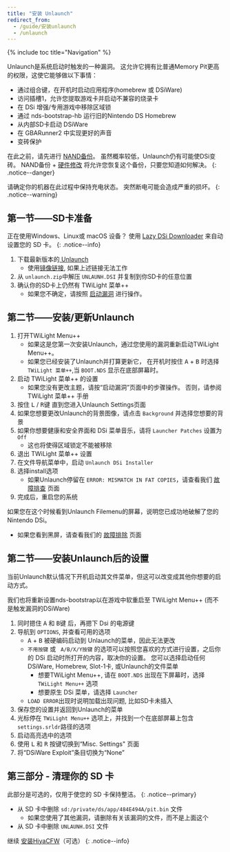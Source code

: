 ```yaml
---
title: "安装 Unlaunch"
redirect_from:
  - /guide/安装unlaunch
  - /unlaunch
---
```


{% include toc title="Navigation" %}

Unlaunch是系统启动时触发的一种漏洞。 这允许它拥有比普通Memory Pit更高的权限，这使它能够做以下事情：

- 通过组合键，在开机时启动应用程序(homebrew 或 DSiWare)
- 访问插槽1，允许您提取游戏卡并启动不兼容的烧录卡
- 在 DSi 增强/专用游戏中移除区域锁
- 通过 nds-bootstrap-hb 运行旧的Nintendo DS Homebrew
- 从内部SD卡启动 DSiWare
- 在 GBARunner2 中实现更好的声音
- 变砖保护

在此之前，请先进行 [NAND备份](dumping-nand)。 虽然概率较低，Unlaunch仍有可能使DSi变砖。 NAND备份 + [硬件修改](https://web.archive.org/web/20151102221503/https://gbatemp.net/threads/dsi-downgrading-the-complete-guide.393682/) 将允许您恢复这个备份，只要您知道如何解决。
{: .notice--danger}

请确定你的机器在此过程中保持充电状态。 突然断电可能会造成严重的损坏。
{: .notice--warning}

## 第一节——SD卡准备

正在使用Windows、Linux或 macOS 设备？ 使用 [Lazy DSi Downloader](lazy-dsi-downloader) 来自动设置您的 SD 卡。
{: .notice--info}

1. 下载最新版本的[ Unlaunch ](https://problemkaputt.de/unlaunch.zip)
   - 使用[镜像链接](https://web.archive.org/web/20201112031436/https://problemkaputt.de/unlaunch.zip), 如果上述链接无法工作
1. 从 `unlaunch.zip`中解压 `UNLAUNH.DSI` 并复制到你SD卡的任意位置
1. 确认你的SD卡上仍然有 TWiLight 菜单++
   - 如果您不确定，请按照 [启动漏洞](launching-the-exploit#twilight-menu) 进行操作。

## 第二节——安装/更新Unlaunch

1. 打开TWiLight Menu++
   - 如果这是您第一次安装Unlaunch，通过您使用的漏洞重新启动TWiLight Menu++。
   - 如果您已经安装了Unlaunch并打算更新它， 在开机时按住 <kbd class="face">A</kbd> + <kbd class="face">B</kbd> 时选择 `TWiLight 菜单++`,当 `BOOT.NDS` 显示在底部屏幕时。
1. 启动 TWiLight 菜单++ 的设置
   - 如果您没有更改主题，请按“启动漏洞”页面中的步骤操作。 否则，请参阅TWiLight 菜单++ 手册
1. 按住 <kbd class="l">L</kbd> / <kbd class="r">R</kbd>键 直到您进入Unlaunch Settings页面
1. 如果您想要更改Unlaunch的背景图像，请点击 `Background` 并选择您想要的背景
1. 如果你想要健康和安全界面和 DSi 菜单音乐，请将 `Launcher Patches` 设置为 `Off`
   - 这也将使得区域锁定不能被移除
1. 退出 TWiLight 菜单++ 设置
1. 在文件导航菜单中，启动 `Unlaunch DSi Installer`
1. 选择install选项
   - 如果Unlaunch停留在 `ERROR: MISMATCH IN FAT COPIES`，请查看我们 [故障排查](troubleshooting) 页面
1. 完成后，重启您的系统

如果您在这个时候看到Unlaunch Filemenu的屏幕，说明您已成功地破解了您的Nintendo DSi。
- 如果您看到黑屏，请查看我们的 [故障排除](troubleshooting) 页面

## 第二节——安装Unlaunch后的设置

当前Unlaunch默认情况下开机启动其文件菜单，但这可以改变成其他你想要的启动方式。

我们也将重新设置nds-bootstrap以在游戏中软重启至 TWiLight Menu++ (而不是触发漏洞的DSiWare)

1. 同时摁住 <kbd class="face">A</kbd> 和 <kbd class="face">B</kbd>键 后，再摁下 Dsi 的电源键
1. 导航到 `OPTIONS`, 并查看可用的选项
   - <kbd class="face">A</kbd> + <kbd class="face">B</kbd> 被硬编码启动到 Unlaunch的菜单，因此无法更改
   - `不用按键` 或 ` A/B/X/Y按键` 的选项可以按照您喜欢的方式进行设置，之后你的 DSi 启动时所打开的内容，取决你的设置。 您可以选择启动任何 DSiWare, Homebrew, Slot-1卡, 或Unlaunch的文件菜单
      - 想要TWiLight Menu++, 请在 `BOOT.NDS` 出现在下屏幕时，选择 `TWiLight Menu++` 选项
      - 想要原生 DSi 菜单，请选择 `Launcher`
   - `LOAD ERROR`出现时说明加载出现问题, 比如SD卡未插入
1. 保存您的设置并返回到Unlaunch的菜单
1. 光标停在 `TWiLight Menu++` 选项上，并找到一个在底部屏幕上包含 `settings.srldr`路径的选项
1. 启动高亮选中的选项
1. 使用 <kbd class="l">L</kbd> 和 <kbd class="r">R</kbd> 按键切换到“Misc. Settings" 页面
1. 将“DSiWare Exploit”条目切换为“None”

## 第三部分 - 清理你的 SD 卡

此部分是可选的，仅用于使您的 SD 卡保持整洁。
{: .notice--primary}

- 从 SD 卡中删除 `sd:/private/ds/app/484E494A/pit.bin` 文件
   - 如果您使用了其他漏洞，请删除有关该漏洞的文件，而不是上面这个
- 从 SD 卡中删除 `UNLAUNH.DSI` 文件

继续 [安装HiyaCFW](installing-hiyacfw)（可选）
{: .notice--info}
